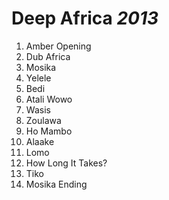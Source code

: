 # Deep Africa *2013*

1. Amber Opening
2. Dub Africa
3. Mosika
4. Yelele
5. Bedi
6. Atali Wowo
7. Wasis
8. Zoulawa
9. Ho Mambo
10. Alaake
11. Lomo
12. How Long It Takes?
13. Tiko
14. Mosika Ending
